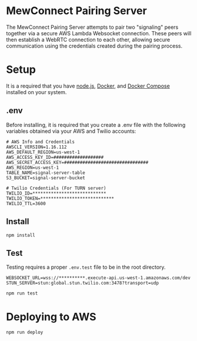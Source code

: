 # MewConnect Pairing Server

The MewConnect Pairing Server attempts to pair two "signaling" peers together via a secure AWS Lambda Websocket connection.
These peers will then establish a WebRTC connection to each other, allowing secure communication using the credentials created during the pairing process.

# Setup

It is a required that you have [node.js](https://nodejs.org/en/), [Docker](https://www.docker.com/), and [Docker Compose](https://docs.docker.com/compose/) installed on your system.

## .env

Before installing, it is required that you create a .env file with the following variables obtained via your AWS and Twilio accounts:

```
# AWS Info and Credentials
AWSCLI_VERSION=1.16.112
AWS_DEFAULT_REGION=us-west-1
AWS_ACCESS_KEY_ID=###################
AWS_SECRET_ACCESS_KEY=################################
AWS_REGION=us-west-1
TABLE_NAME=signal-server-table
S3_BUCKET=signal-server-bucket

# Twilio Credentials (For TURN server)
TWILIO_ID=****************************
TWILIO_TOKEN=****************************
TWILIO_TTL=3600
```

## Install

```
npm install
```

## Test

Testing requires a proper `.env.test` file to be in the root directory.

```
WEBSOCKET_URL=wss://**********.execute-api.us-west-1.amazonaws.com/dev
STUN_SERVER=stun:global.stun.twilio.com:3478?transport=udp
```

```
npm run test
```

# Deploying to AWS

```
npm run deploy
```